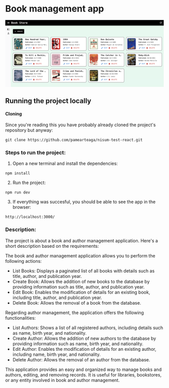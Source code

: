 # Book management app
![Book managemet app](https://github.com/pamearteaga/nisum-test-react/blob/main/server/app.png)

## Running the project locally
#### Cloning
Since you're reading this you have probably already cloned the project's repository but anyway:
```
git clone https://github.com/pamearteaga/nisum-test-react.git
```

### Steps to run the project:

1. Open a new terminal and install the dependencies:
```
npm install
```

2. Run the project:
```
npm run dev
```

3. If everything was succesful, you should be able to see the app in the browser:
```
http://localhost:3000/
```

### Description:

The project is about a book and author management application. Here's a short description based on the requirements:

The book and author management application allows you to perform the following actions:

- List Books: Displays a paginated list of all books with details such as title, author, and publication year.
- Create Book: Allows the addition of new books to the database by providing information such as title, author, and publication year.
- Edit Book: Enables the modification of details for an existing book, including title, author, and publication year.
- Delete Book: Allows the removal of a book from the database.

Regarding author management, the application offers the following functionalities:

- List Authors: Shows a list of all registered authors, including details such as name, birth year, and nationality.
- Create Author: Allows the addition of new authors to the database by providing information such as name, birth year, and nationality.
- Edit Author: Enables the modification of details for an existing author, including name, birth year, and nationality.
- Delete Author: Allows the removal of an author from the database.

This application provides an easy and organized way to manage books and authors, editing, and removing records. It is useful for libraries, bookstores, or any entity involved in book and author management.

